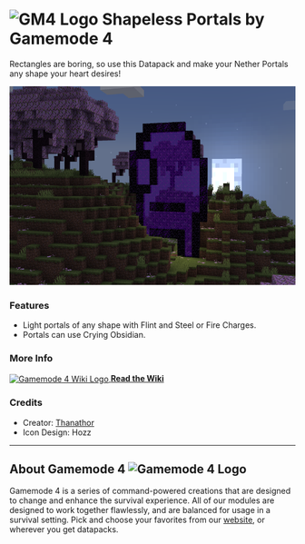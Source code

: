 # <img src="https://raw.githubusercontent.com/Gamemode4Dev/GM4_Datapacks/master/base/images/gm4_logo.png" alt="GM4 Logo" width="32" /> Shapeless Portals by Gamemode 4

Rectangles are boring, so use this Datapack and make your Nether Portals any shape your heart desires!

<img src="https://raw.githubusercontent.com/Gamemode4Dev/GM4_Datapacks/master/gm4_shapeless_portals/images/shapeless_portals.png" alt="There is 1 portal among us" height="350"/>   

### Features
- Light portals of any shape with Flint and Steel or Fire Charges.
- Portals can use Crying Obsidian.

### More Info
[<img src="https://raw.githubusercontent.com/Gamemode4Dev/GM4_Datapacks/master/base/images/gm4_wiki_logo.png" alt="Gamemode 4 Wiki Logo" width="40" align="center"/> **Read the Wiki**](https://wiki.gm4.co/wiki/Shapeless_Portals)

### Credits
- Creator: [Thanathor](https://twitter.com/The_Thanathor)
- Icon Design: Hozz

---
## About Gamemode 4 <img src="https://raw.githubusercontent.com/Gamemode4Dev/GM4_Datapacks/master/base/images/gm4_logo.png" alt="Gamemode 4 Logo" width="20"/>
Gamemode 4 is a series of command-powered creations that are designed to change and enhance the survival experience. All of our modules are designed to work together flawlessly, and are balanced for usage in a survival setting. Pick and choose your favorites from our [website](https://gm4.co), or wherever you get datapacks.
